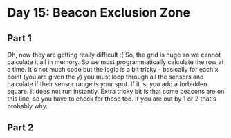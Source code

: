 # Day 15: Beacon Exclusion Zone

## Part 1

Oh, now they are getting really difficult :( So, the grid is huge so we cannot calculate it all in memory. So we must programmatically calculate the row at a time. It's not much code but the logic is a bit tricky - basically for each x point (you are given the y) you must loop through all the sensors and calculate if their sensor range is your spot. If it is, you add a forbidden square. It does not run instantly.
Extra tricky bit is that some beacons are on this line, so you have to check for those too. If you are out by 1 or 2 that's probably why.

## Part 2
